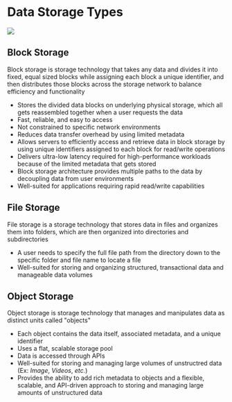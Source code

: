 # Data Storage Types

![](https://github.com/JonmarCorpuz/SecondBrain/blob/main/Assets/Data%20Storage%20Types.png)

## Block Storage

Block storage is storage technology that takes any data and divides it into fixed, equal sized blocks while assigning each block a unique identifier, and then distributes those blocks across the storage network to balance efficiency and functionality

* Stores the divided data blocks on underlying physical storage, which all gets reassembled together when a user requests the data 
* Fast, reliable, and easy to access
* Not constrained to specific network environments
* Reduces data transfer overhead by using limited metadata
* Allows servers to efficiently access and retrieve data in block storage by using unique identifiers assigned to each block for read/write operations
* Delivers ultra-low latency required for high-performance workloads because of the limited metadata that gets stored
* Block storage architecture provides multiple paths to the data by decoupling data from user environments
* Well-suited for applications requiring rapid read/write capabilities

## File Storage
File storage is a storage technology that stores data in files and organizes them into folders, which are then organized into directories and subdirectories

* A user needs to specify the full file path from the directory down to the specific folder and file name to locate a file
* Well-suited for storing and organizing structured, transactional data and manageable data volumes

## Object Storage

Object storage is storage technology that manages and manipulates data as distinct units called "objects"

* Each object contains the data itself, associated metadata, and a unique identifier
* Uses a flat, scalable storage pool
* Data is accessed through APIs
* Well-suited for storing and managing large volumes of unstructred data (Ex: *Image*, *Videos*, *etc.*)
* Provides the ability to add rich metadata to objects and a flexible, scalable, and API-driven approach to storing and managing large amounts of unstructured data
